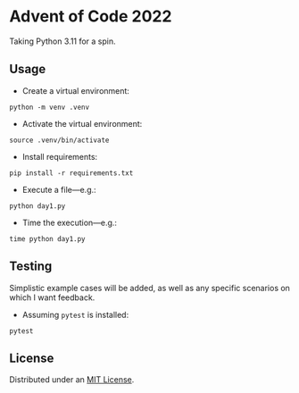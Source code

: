 # Advent of Code 2022

Taking Python 3.11 for a spin.

## Usage

- Create a virtual environment:

```shell
python -m venv .venv
```
- Activate the virtual environment:

```shell
source .venv/bin/activate
```
- Install requirements:

```shell
pip install -r requirements.txt
```

- Execute a file—e.g.:

```shell
python day1.py
```

- Time the execution—e.g.:

```shell
time python day1.py
```

## Testing

Simplistic example cases will be added, as well as any specific scenarios on which I want feedback.

- Assuming `pytest` is installed:

```shell
pytest
```

## License

Distributed under an [MIT License](./LICENSE).
